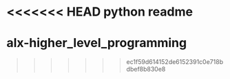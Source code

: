 <<<<<<< HEAD
python readme
=======
# alx-higher_level_programming
>>>>>>> ec1f59d614152de6152391c0e718bdbef8b830e8
